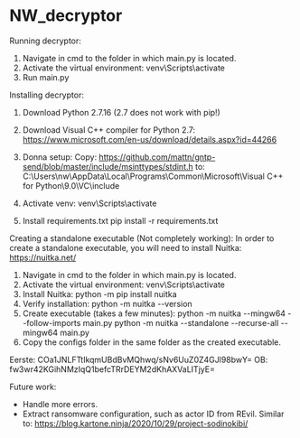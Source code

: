 # NW_decryptor

Running decryptor:
1. Navigate in cmd to the folder in which main.py is located.
2. Activate the virtual environment:
	venv\Scripts\activate
3. Run main.py


Installing decryptor:
1. Download Python 2.7.16 (2.7 does not work with pip!)
2. Download Visual C++ compiler for Python 2.7:
https://www.microsoft.com/en-us/download/details.aspx?id=44266
3. Donna setup:
Copy:
https://github.com/mattn/gntp-send/blob/master/include/msinttypes/stdint.h
to:
C:\Users\nw\AppData\Local\Programs\Common\Microsoft\Visual C++ for Python\9.0\VC\include

5. Activate venv:
venv\Scripts\activate

4. Install requirements.txt
pip install -r requirements.txt



Creating a standalone executable (Not completely working):
In order to create a standalone executable, you will need to install Nuitka:
https://nuitka.net/

1. Navigate in cmd to the folder in which main.py is located.
2. Activate the virtual environment:
	venv\Scripts\activate
3. Install Nuitka:
	python -m pip install nuitka
4. Verify installation:
	python -m nuitka --version
5. Create executable (takes a few minutes):
	python -m nuitka --mingw64 --follow-imports main.py
	python -m nuitka --standalone --recurse-all --mingw64 main.py
6. Copy the configs folder in the same folder as the created executable.


Eerste: COa1JNLFTtIkqmUBdBvMQhwq/sNv6UuZ0Z4GJl98bwY=
OB: fw3wr42KGihNMzIqQ1befcTRrDEYM2dKhAXVaLITjyE=


Future work:
- Handle more errors.
- Extract ransomware configuration, such as actor ID from REvil. Similar to: https://blog.kartone.ninja/2020/10/29/project-sodinokibi/

